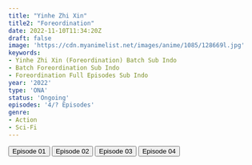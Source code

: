 ```yaml
---
title: "Yinhe Zhi Xin"
title2: "Foreordination"
date: 2022-11-10T11:34:20Z
draft: false
image: 'https://cdn.myanimelist.net/images/anime/1085/128669l.jpg'
keywords:
- Yinhe Zhi Xin (Foreordination) Batch Sub Indo
- Batch Foreordination Sub Indo
- Foreordination Full Episodes Sub Indo
year: '2022'
type: 'ONA'
status: 'Ongoing'
episodes: '4/? Episodes'
genre:
- Action
- Sci-Fi
---
```


<div class="d-g gg-5 gtc-r ai-c">
<button onclick="window.open('?arc=NfEjiUW69P_20221027/1/MP4/Kuramanime-FORDNT-01-480p-BGlobal','_blank')">Episode 01</button>
<button onclick="window.open('?arc=NfEjiUW69P_20221027/2/MP4/Kuramanime-FORDNT-02-480p-BGlobal','_blank')">Episode 02</button>
<button onclick="window.open('?arc=SuDWhqeDfa_20221103/3/MP4/Kuramanime-FORDNT-03-480p-BGlobal','_blank')">Episode 03</button>
<button onclick="window.open('?arc=lOG70Ze2SS_20221110/4/MP4/Kuramanime-FORDNT-04-480p-BGlobal','_blank')">Episode 04</button>
</div>